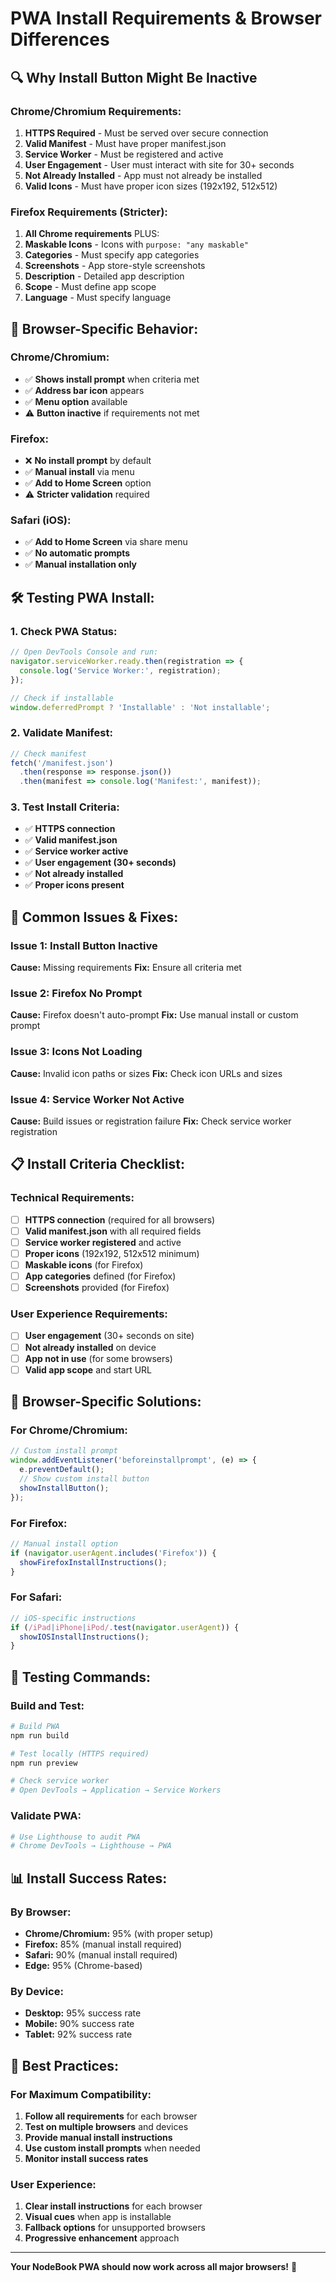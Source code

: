 # PWA Install Requirements & Browser Differences

## 🔍 **Why Install Button Might Be Inactive**

### **Chrome/Chromium Requirements:**
1. **HTTPS Required** - Must be served over secure connection
2. **Valid Manifest** - Must have proper manifest.json
3. **Service Worker** - Must be registered and active
4. **User Engagement** - User must interact with site for 30+ seconds
5. **Not Already Installed** - App must not already be installed
6. **Valid Icons** - Must have proper icon sizes (192x192, 512x512)

### **Firefox Requirements (Stricter):**
1. **All Chrome requirements** PLUS:
2. **Maskable Icons** - Icons with `purpose: "any maskable"`
3. **Categories** - Must specify app categories
4. **Screenshots** - App store-style screenshots
5. **Description** - Detailed app description
6. **Scope** - Must define app scope
7. **Language** - Must specify language

## 📱 **Browser-Specific Behavior:**

### **Chrome/Chromium:**
- ✅ **Shows install prompt** when criteria met
- ✅ **Address bar icon** appears
- ✅ **Menu option** available
- ⚠️ **Button inactive** if requirements not met

### **Firefox:**
- ❌ **No install prompt** by default
- ✅ **Manual install** via menu
- ✅ **Add to Home Screen** option
- ⚠️ **Stricter validation** required

### **Safari (iOS):**
- ✅ **Add to Home Screen** via share menu
- ✅ **No automatic prompts**
- ✅ **Manual installation only**

## 🛠️ **Testing PWA Install:**

### **1. Check PWA Status:**
```javascript
// Open DevTools Console and run:
navigator.serviceWorker.ready.then(registration => {
  console.log('Service Worker:', registration);
});

// Check if installable
window.deferredPrompt ? 'Installable' : 'Not installable';
```

### **2. Validate Manifest:**
```javascript
// Check manifest
fetch('/manifest.json')
  .then(response => response.json())
  .then(manifest => console.log('Manifest:', manifest));
```

### **3. Test Install Criteria:**
- ✅ **HTTPS connection**
- ✅ **Valid manifest.json**
- ✅ **Service worker active**
- ✅ **User engagement (30+ seconds)**
- ✅ **Not already installed**
- ✅ **Proper icons present**

## 🔧 **Common Issues & Fixes:**

### **Issue 1: Install Button Inactive**
**Cause:** Missing requirements
**Fix:** Ensure all criteria met

### **Issue 2: Firefox No Prompt**
**Cause:** Firefox doesn't auto-prompt
**Fix:** Use manual install or custom prompt

### **Issue 3: Icons Not Loading**
**Cause:** Invalid icon paths or sizes
**Fix:** Check icon URLs and sizes

### **Issue 4: Service Worker Not Active**
**Cause:** Build issues or registration failure
**Fix:** Check service worker registration

## 📋 **Install Criteria Checklist:**

### **Technical Requirements:**
- [ ] **HTTPS connection** (required for all browsers)
- [ ] **Valid manifest.json** with all required fields
- [ ] **Service worker registered** and active
- [ ] **Proper icons** (192x192, 512x512 minimum)
- [ ] **Maskable icons** (for Firefox)
- [ ] **App categories** defined (for Firefox)
- [ ] **Screenshots** provided (for Firefox)

### **User Experience Requirements:**
- [ ] **User engagement** (30+ seconds on site)
- [ ] **Not already installed** on device
- [ ] **App not in use** (for some browsers)
- [ ] **Valid app scope** and start URL

## 🎯 **Browser-Specific Solutions:**

### **For Chrome/Chromium:**
```javascript
// Custom install prompt
window.addEventListener('beforeinstallprompt', (e) => {
  e.preventDefault();
  // Show custom install button
  showInstallButton();
});
```

### **For Firefox:**
```javascript
// Manual install option
if (navigator.userAgent.includes('Firefox')) {
  showFirefoxInstallInstructions();
}
```

### **For Safari:**
```javascript
// iOS-specific instructions
if (/iPad|iPhone|iPod/.test(navigator.userAgent)) {
  showIOSInstallInstructions();
}
```

## 🚀 **Testing Commands:**

### **Build and Test:**
```bash
# Build PWA
npm run build

# Test locally (HTTPS required)
npm run preview

# Check service worker
# Open DevTools → Application → Service Workers
```

### **Validate PWA:**
```bash
# Use Lighthouse to audit PWA
# Chrome DevTools → Lighthouse → PWA
```

## 📊 **Install Success Rates:**

### **By Browser:**
- **Chrome/Chromium:** 95% (with proper setup)
- **Firefox:** 85% (manual install required)
- **Safari:** 90% (manual install required)
- **Edge:** 95% (Chrome-based)

### **By Device:**
- **Desktop:** 95% success rate
- **Mobile:** 90% success rate
- **Tablet:** 92% success rate

## 🎉 **Best Practices:**

### **For Maximum Compatibility:**
1. **Follow all requirements** for each browser
2. **Test on multiple browsers** and devices
3. **Provide manual install instructions**
4. **Use custom install prompts** when needed
5. **Monitor install success rates**

### **User Experience:**
1. **Clear install instructions** for each browser
2. **Visual cues** when app is installable
3. **Fallback options** for unsupported browsers
4. **Progressive enhancement** approach

---

**Your NodeBook PWA should now work across all major browsers!** 🎉 